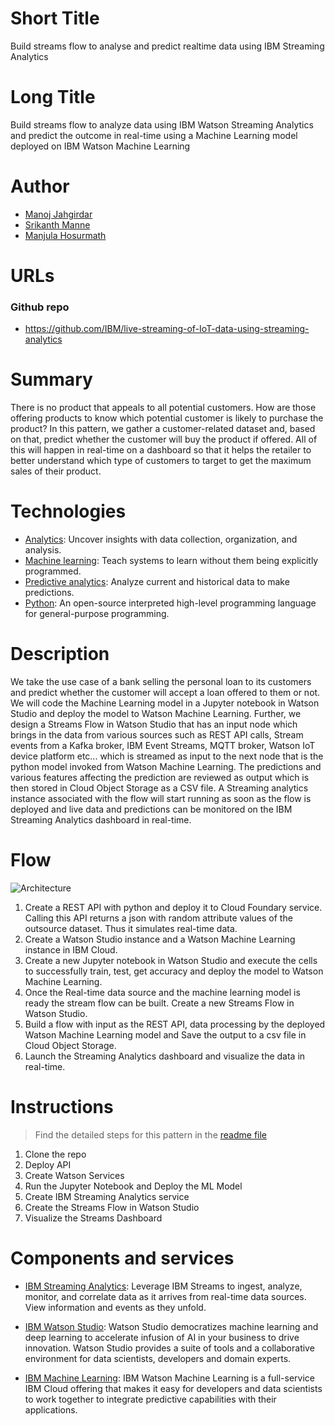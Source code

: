 # Short Title

Build streams flow to analyse and predict realtime data using IBM Streaming Analytics

# Long Title

Build streams flow to analyze data using IBM Watson Streaming Analytics and predict the outcome in real-time using a Machine Learning model deployed on IBM Watson Machine Learning

# Author
* [Manoj Jahgirdar](https://www.linkedin.com/in/manoj-jahgirdar-6b5b33142/)
* [Srikanth Manne]()
* [Manjula Hosurmath](https://www.linkedin.com/in/manjula-g-hosurmath-0b47031)

# URLs

### Github repo

* https://github.com/IBM/live-streaming-of-IoT-data-using-streaming-analytics

# Summary

There is no product that appeals to all potential customers. How are those offering products to know which potential customer is likely to purchase the product? In this pattern, we gather a customer-related dataset and, based on that, predict whether the customer will buy the product if offered. All of this will happen in real-time on a dashboard so that it helps the retailer to better understand which type of customers to target to get the maximum sales of their product.

# Technologies

* [Analytics](https://developer.ibm.com/technologies/analytics/): Uncover insights with data collection, organization, and analysis.
* [Machine learning](https://developer.ibm.com/technologies/machine-learning/): Teach systems to learn without them being explicitly programmed.
* [Predictive analytics](https://developer.ibm.com/technologies/predictive-analytics/): Analyze current and historical data to make predictions.
* [Python](https://developer.ibm.com/technologies/python): An open-source interpreted high-level programming language for general-purpose programming.

# Description

We take the use case of a bank selling the personal loan to its customers and predict whether the customer will accept a loan offered to them or not. We will code the Machine Learning model in a Jupyter notebook in Watson Studio and deploy the model to Watson Machine Learning. Further, we design a Streams Flow in Watson Studio that has an input node which brings in the data from various sources such as REST API calls, Stream events from a Kafka broker, IBM Event Streams, MQTT broker, Watson IoT device platform etc... which is streamed as input to the next node that is the python model invoked from Watson Machine Learning. The predictions and various features affecting the prediction are reviewed as output which is then stored in Cloud Object Storage as a CSV file. A Streaming analytics instance associated with the flow will start running as soon as the flow is deployed and live data and predictions can be monitored on the IBM Streaming Analytics dashboard in real-time.

# Flow

![Architecture](https://github.com/IBM/live-streaming-of-IoT-data-using-streaming-analytics/doc/source/images/architecture.png)

1. Create a REST API with python and deploy it to Cloud Foundary service. Calling this API returns a json with random attribute values of the outsource dataset. Thus it simulates real-time data.
2. Create a Watson Studio instance and a Watson Machine Learning instance in IBM Cloud.
3. Create a new Jupyter notebook in Watson Studio and execute the cells to successfully train, test, get accuracy and deploy the model to Watson Machine Learning.
4. Once the Real-time data source and the machine learning model is ready the stream flow can be built. Create a new Streams Flow in Watson Studio.
5. Build a flow with input as the REST API, data processing by the deployed Watson Machine Learning model and Save the output to a csv file in Cloud Object Storage.
6. Launch the Streaming Analytics dashboard and visualize the data in real-time.

# Instructions

> Find the detailed steps for this pattern in the [readme file](https://github.com/IBM/live-streaming-of-IoT-data-using-streaming-analytics/blob/master/README.md)

1. Clone the repo
2. Deploy API
3. Create Watson Services
4. Run the Jupyter Notebook and Deploy the ML Model
5. Create IBM Streaming Analytics service
6. Create the Streams Flow in Watson Studio
7. Visualize the Streams Dashboard

# Components and services

* [IBM Streaming Analytics](https://cloud.ibm.com/catalog/services/streaming-analytics): Leverage IBM Streams to ingest, analyze, monitor, and correlate data as it arrives from real-time data sources. View information and events as they unfold.

* [IBM Watson Studio](https://cloud.ibm.com/catalog/services/watson-studio): Watson Studio democratizes machine learning and deep learning to accelerate infusion of AI in your business to drive innovation. Watson Studio provides a suite of tools and a collaborative environment for data scientists, developers and domain experts.

* [IBM Machine Learning](https://cloud.ibm.com/catalog/services/machine-learning): IBM Watson Machine Learning is a full-service IBM Cloud offering that makes it easy for developers and data scientists to work together to integrate predictive capabilities with their applications.
